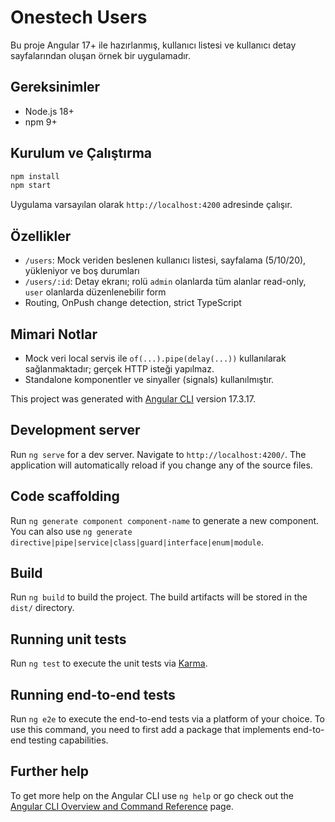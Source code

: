 # Onestech Users

Bu proje Angular 17+ ile hazırlanmış, kullanıcı listesi ve kullanıcı detay sayfalarından oluşan örnek bir uygulamadır.

## Gereksinimler
- Node.js 18+
- npm 9+

## Kurulum ve Çalıştırma
```bash
npm install
npm start
```
Uygulama varsayılan olarak `http://localhost:4200` adresinde çalışır.

## Özellikler
- `/users`: Mock veriden beslenen kullanıcı listesi, sayfalama (5/10/20), yükleniyor ve boş durumları
- `/users/:id`: Detay ekranı; rolü `admin` olanlarda tüm alanlar read-only, `user` olanlarda düzenlenebilir form
- Routing, OnPush change detection, strict TypeScript

## Mimari Notlar
- Mock veri local servis ile `of(...).pipe(delay(...))` kullanılarak sağlanmaktadır; gerçek HTTP isteği yapılmaz.
- Standalone komponentler ve sinyaller (signals) kullanılmıştır.


This project was generated with [Angular CLI](https://github.com/angular/angular-cli) version 17.3.17.

## Development server

Run `ng serve` for a dev server. Navigate to `http://localhost:4200/`. The application will automatically reload if you change any of the source files.

## Code scaffolding

Run `ng generate component component-name` to generate a new component. You can also use `ng generate directive|pipe|service|class|guard|interface|enum|module`.

## Build

Run `ng build` to build the project. The build artifacts will be stored in the `dist/` directory.

## Running unit tests

Run `ng test` to execute the unit tests via [Karma](https://karma-runner.github.io).

## Running end-to-end tests

Run `ng e2e` to execute the end-to-end tests via a platform of your choice. To use this command, you need to first add a package that implements end-to-end testing capabilities.

## Further help

To get more help on the Angular CLI use `ng help` or go check out the [Angular CLI Overview and Command Reference](https://angular.io/cli) page.

